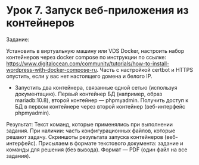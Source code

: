 # Урок 7. Запуск веб-приложения из контейнеров

Задание:

Установить в виртуальную машину или VDS Docker, настроить набор контейнеров через docker compose по инструкции по ссылке: https://www.digitalocean.com/community/tutorials/how-to-install-wordpress-with-docker-compose-ru. Часть с настройкой certbot и HTTPS опустить, если у вас нет настоящего домена и белого IP.

* Запустить два контейнера, связанные одной сетью (используя документацию). Первый контейнер БД (например, образ mariadb:10.8), второй контейнер — phpmyadmin. Получить доступ к БД в первом контейнере через второй контейнер (веб-интерфейс phpmyadmin).

Результат:
Текст команд, которые применялись при выполнении задания. При наличии: часть конфигурационных файлов, которые решают задачу. Скриншоты результата запуска контейнеров (веб-интерфейс). Присылаем в формате текстового документа: задание и команды для решения (без вывода). Формат — PDF (один файл на все задания).
